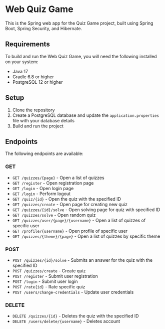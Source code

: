 # Web Quiz Game
This is the Spring web app for the Quiz Game project, built using Spring Boot, Spring Security, and Hibernate.

## Requirements
To build and run the Web Quiz Game, you will need the following installed on your system:

- Java 17
- Gradle 6.8 or higher
- PostgreSQL 12 or higher

## Setup

1. Clone the repository
2. Create a PostgreSQL database and update the `application.properties` file with your database details
3. Build and run the project

## Endpoints

The following endpoints are available:
### GET
- `GET /quizzes/{page}` - Open a list of quizzes
- `GET /register` - Open registration page
- `GET /login` - Open login page
- `GET /login` - Perform logout
- `GET /quiz/{id}` - Open the quiz with the specified ID
- `GET /quizzes/create` - Open page for creating new quiz
- `GET /quizzes/{id}/solve` - Open solving page for quiz with specified ID
- `GET /quizzes/solve` - Open random quiz
- `GET /quizzes/user/{page}/{username}` - Open a list of quizzes of specific user
- `GET /profile/{username}` - Open profile of specific user
- `GET /quizzes/{theme}/{page}` - Open a list of quizzes by specific theme

### POST
- `POST /quizzes/{id}/solve` - Submits an answer for the quiz with the specified ID
- `POST /quizzes/create` - Create quiz
- `POST /register` - Submit user registration
- `POST /login` - Submit user login
- `POST /rate{id}` - Rate specific quiz
- `POST /users/change-credentials` - Update user credentials

### DELETE
- `DELETE /quizzes/{id}` - Deletes the quiz with the specified ID
- `DELETE /users/delete/{username}` - Deletes account

